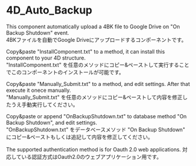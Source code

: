 # 4D_Auto_Backup
This component automatically upload a 4BK file to Google Drive on "On Backup Shutdown" event.  
4BKファイルを自動でGoogle Driveにアップロードするコンポーネントです。

Copy&paste "InstallComponent.txt" to a method, it can install this component to your 4D structure.  
"InstallComponent.txt" を任意のメソッドにコピー&ペーストして実行することでこのコンポーネントのインストールが可能です。

Copy&paste "Manually_Submit.txt" to a method, and edit settings. After that execute it onece manually.  
"Manually_Submit.txt" を任意のメソッドにコピー&ペーストして内容を修正したうえ手動実行してください。

Copy&paste or append "OnBackupShutdown.txt" to database method "On Backup Shutdown", and edit settings.  
"OnBackupShutdown.txt" をデータベースメソッド "On Backup Shutdown" にコピー&ペーストもしくは追記して内容を修正してください。

The supported authentication method is for Oauth 2.0 web applications.
対応している認証方式はOauth2.0のウェブアプリケーション用です。
